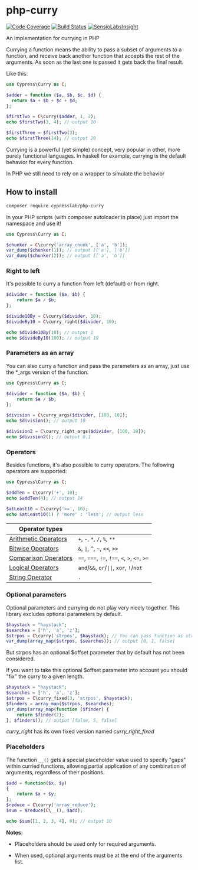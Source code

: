 # php-curry

[![Code Coverage](https://scrutinizer-ci.com/g/matteosister/php-curry/badges/coverage.png?b=master)](https://scrutinizer-ci.com/g/matteosister/php-curry/?branch=master)
[![Build Status](https://scrutinizer-ci.com/g/matteosister/php-curry/badges/build.png?b=master)](https://scrutinizer-ci.com/g/matteosister/php-curry/build-status/master)
[![SensioLabsInsight](https://insight.sensiolabs.com/projects/437a51d1-9829-4e22-b37b-77c80dd3947f/mini.png)](https://insight.sensiolabs.com/projects/437a51d1-9829-4e22-b37b-77c80dd3947f)

An implementation for currying in PHP

Currying a function means the ability to pass a subset of arguments to a function, and receive back another function that accepts the rest of the arguments. As soon as the last one is passed it gets back the final result.

Like this:

``` php
use Cypress\Curry as C;

$adder = function ($a, $b, $c, $d) {
  return $a + $b + $c + $d;
};

$firstTwo = C\curry($adder, 1, 2);
echo $firstTwo(3, 4); // output 10

$firstThree = $firstTwo(3);
echo $firstThree(14); // output 20
```

Currying is a powerful (yet simple) concept, very popular in other, more purely functional languages. In haskell for example, currying is the default behavior for every function.

In PHP we still need to rely on a wrapper to simulate the behavior

## How to install

``` bash
composer require cypresslab/php-curry
```

In your PHP scripts (with composer autoloader in place) just import the namespace and use it!

``` php
use Cypress\Curry as C;

$chunker = C\curry('array_chunk', ['a', 'b']);
var_dump($chunker(1)); // output [['a'], ['b']]
var_dump($chunker(2)); // output [['a', 'b']]
```

### Right to left

It's possible to curry a function from left (default) or from right.

``` php
$divider = function ($a, $b) {
    return $a / $b;
};

$divide10By = C\curry($divider, 10);
$divideBy10 = C\curry_right($divider, 10);

echo $divide10By(10); // output 1
echo $divideBy10(100); // output 10
```

### Parameters as an array

You can also curry a function and pass the parameters as an array, just use the \*_args version of the function.

``` php
use Cypress\Curry as C;

$divider = function ($a, $b) {
    return $a / $b;
};

$division = C\curry_args($divider, [100, 10]);
echo $division(); // output 10

$division2 = C\curry_right_args($divider, [100, 10]);
echo $division2(); // output 0.1
```

### Operators

Besides functions, it's also possible to curry operators. The following operators are supported:

``` php
use Cypress\Curry as C;

$addTen = C\curry('+', 10);
echo $addTen(4); // output 14

$atLeast10 = C\curry('>=', 10);
echo $atLeast10(1) ? 'more' : 'less'; // output less
```

| Operator types                                               |                                                |
| ------------------------------------------------------------ | ---------------------------------------------- |
| [Arithmetic Operators](https://php.net/operators.arithmetic) | `+`, `-`, `*`, `/`, `%`, `**`                  |
| [Bitwise Operators](https://php.net/operators.bitwise)       | `&`, `∣`, `^`, `~`, `<<`, `>>`                 |
| [Comparison Operators](https://php.net/operators.comparison) | `==`, `===`, `!=`, `!==`, `<`, `>`, `<=`, `>=` |
| [Logical Operators](https://php.net/operators.logical)       | `and`/`&&`, `or`/`∣∣`, `xor`, `!`/`not`        |
| [String Operator](https://php.net/operators.string)          | `.`                                            |

### Optional parameters

Optional parameters and currying do not play very nicely together. This library excludes optional parameters by default.

``` php
$haystack = "haystack";
$searches = ['h', 'a', 'z'];
$strpos = C\curry('strpos', $haystack); // You can pass function as string too!
var_dump(array_map($strpos, $searches)); // output [0, 1, false]
```

But strpos has an optional $offset parameter that by default has not been considered.

If you want to take this optional $offset parameter into account you should "fix" the curry to a given length.

``` php
$haystack = "haystack";
$searches = ['h', 'a', 'z'];
$strpos = C\curry_fixed(3, 'strpos', $haystack);
$finders = array_map($strpos, $searches);
var_dump(array_map(function ($finder) {
    return $finder(2);
}, $finders)); // output [false, 5, false]
```

*curry_right* has its own fixed version named *curry_right_fixed*

### Placeholders

The function `__()` gets a special placeholder value used to specify "gaps" within curried functions, allowing partial application of any combination of arguments, regardless of their positions.

```php
$add = function($x, $y)
{ 
	return $x + $y; 
};
$reduce = C\curry('array_reduce');
$sum = $reduce(C\__(), $add);

echo $sum([1, 2, 3, 4], 0); // output 10
```

**Notes**:

- Placeholders should be used only for required arguments.

- When used, optional arguments must be at the end of the arguments list.

